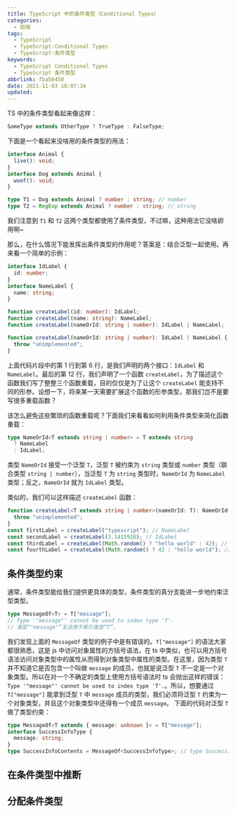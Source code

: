 ```yaml
---
title: TypeScript 中的条件类型（Conditional Types）
categories:
  - 前端
tags:
  - TypeScript
  - TypeScript:Conditional Types
  - TypeScript:条件类型
keywords:
  - TypeScript Conditional Types
  - TypeScript 条件类型
abbrlink: fba56450
date: 2021-11-03 18:07:34
updated:
---
```


TS 中的条件类型看起来像这样：

```typescript
SomeType extends OtherType ? TrueType : FalseType;
```

下面是一个看起来没啥用的条件类型的用法：

```typescript
interface Animal {
  live(): void;
}
interface Dog extends Animal {
  woof(): void;
}

type T1 = Dog extends Animal ? number : string; // number
type T2 = RegExp extends Animal ? number : string; // string
```

我们注意到 `T1` 和 `T2` 这两个类型都使用了条件类型，不过嘛，这种用法它没啥卵用啊~

那么，在什么情况下能发挥出条件类型的作用呢？答案是：结合泛型一起使用。再来看一个简单的示例：

<!-- more -->

```typescript
interface IdLabel {
  id: number;
}
interface NameLabel {
  name: string;
}

function createLabel(id: number): IdLabel;
function createLabel(name: string): NameLabel;
function createLabel(nameOrId: string | number): IdLabel | NameLabel;

function createLabel(nameOrId: string | number): IdLabel | NameLabel {
  throw "unimplemented";
}
```

上面代码片段中的第 1 行到第 6 行，是我们声明的两个接口：`IdLabel` 和 `NameLabel`。最后的第 12 行，我们声明了一个函数 `createLabel`，为了描述这个函数我们写了整整三个函数重载，目的仅仅是为了让这个 `createLabel` 能支持不同的形参。设想一下，将来某一天需要扩展这个函数的形参类型，那我们岂不是要写很多重载函数？

该怎么避免这些繁琐的函数重载呢？下面我们来看看如何利用条件类型来简化函数重载：

```typescript
type NameOrId<T extends string | number> = T extends string
  ? NameLabel
  : IdLabel;
```

类型 `NameOrId` 接受一个泛型 `T`，泛型 `T` 被约束为 `string` 类型或 `number` 类型（联合类型 `string | number`），当泛型 `T` 为 `string` 类型时，`NameOrId` 为 `NameLabel` 类型；反之，`NameOrId` 就为 `IdLabel` 类型。

类似的，我们可以这样描述 `createLabel` 函数：

```typescript
function createLabel<T extends string | number>(nameOrId: T): NameOrId<T> {
  throw "unimplemented";
}
const firstLabel = createLabel("typescript"); // NameLabel
const secondLabel = createLabel(3.1415926); // IdLabel
const thirdLabel = createLabel(Math.random() ? "hello world" : 42); // NameLabel | IdLabel
const fourthLabel = createLabel(Math.random() ? 42 : "hello world"); // IdLabel | NameLabel
```

## 条件类型约束

通常，条件类型能给我们提供更具体的类型，条件类型的真分支能进一步地约束泛型类型。

```typescript
type MessageOf<T> = T["message"];
// Type '"message"' cannot be used to index type 'T'.
// 类型“"message"”无法用于索引类型“T”。
```

我们发现上面的 `MessageOf` 类型的例子中是有错误的。`T["message"]` 的语法大家都很熟悉，这是 js 中访问对象属性的方括号语法，在 ts 中类似，也可以用方括号语法访问对象类型中的属性从而得到对象类型中属性的类型。在这里，因为类型 `T` 并不知道它是否包含一个叫做 `message` 的成员，也就是说泛型 `T` 不一定是一个对象类型。所以在对一个不确定的类型上使用方括号语法时 ts 会抛出这样的错误：`Type '"message"' cannot be used to index type 'T'.`。所以，想要通过 `T["message"]` 能拿到泛型 `T` 中 `message` 成员的类型，我们必须将泛型 `T` 约束为一个对象类型，并且这个对象类型中还得有一个成员 `message`。 下面的代码对泛型 `T` 做了类型约束：

```typescript
type MessageOf<T extends { message: unknown }> = T["message"];
interface SuccessInfoType {
  message: string;
}
type SuccessInfoContents = MessageOf<SuccessInfoType>; // type SuccessInfoContents = string
```

## 在条件类型中推断

## 分配条件类型

